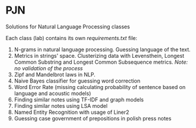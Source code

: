 # PJN
Solutions for Natural Language Processing classes

Each class (lab) contains its own _requirements.txt_ file:

1. N-grams in natural language processing. Guessing language of the text.
2. Metrics in strings' space.
   Clusterizing data with Levensthein, Longest Common Substring and Longest Common Subsequence metrics.
   _Note: no validation of the process_
3. Zipf and Mandelbrot laws in NLP.
4. Naive Bayes classifier for guessing word correction
5. Word Error Rate (missing calculating probability of sentence based on language and acoustic models)
6. Finding similar notes using TF-IDF and graph models
7. Finding similar notes using LSA model
8. Named Entity Recognition with usage of Liner2
9. Guessing case government of prepositions in polish press notes